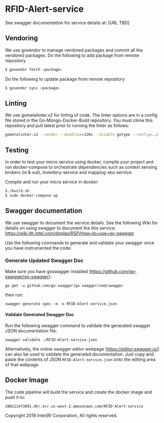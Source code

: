 # RFID-Alert-service

See swagger documentation for service details at: [URL TBD]

## Vendoring
We use govendor to manage vendored packages and commit all the vendored packages.
Do the following to add package from remote repository 
```bash
$ govendor fetch <package>
```
Do the following to update package from remote repository 
```bash
$ govendor sync <package>
```
## Linting
We use gometalinter.v2 for linting of code. The linter options are in a config file stored in the Go-Mongo-Docker-Build repository. You must clone this repository and pull latest prior to running the linter as follows:
```bash
gometalinter.v2 --vendor --deadline=120s --disable gotype --config=../../Responsive-Retail-Core/ci-go-build-image/linter.json ./...
```
## Testing
In order to test your micro service using docker, compile your project and run docker-compose to orchestrate dependencies such as context sensing brokers (in & out), inventory-service and mapping-sku-service:

Compile and run your micro service in docker:

```bash
$./build.sh
$ sudo docker-compose up
```
## Swagger documentation
We use swagger to document the service details. See the following Wiki for details on using swagger to document the this service:
https://wiki.ith.intel.com/display/RSP/How+to+use+go-swagger

Use the following commands to generate and validate your swagger once you have instrumented the code:

 ### Generate Updated Swagger Doc
 Make sure you have goswagger installed (https://github.com/go-swagger/go-swagger): 
 
 `go get -u github.com/go-swagger/go-swagger/cmd/swagger`
 
  then run:
  
 `swagger generate spec -m -o RFID-Alert-service.json`
 
 #### Validate Generated Swagger Doc
 Run the following swagger command to validate the generated swagger JSON documentation file:
 
 `swagger validate ./RFID-Alert-service.json`
 
 Alternatively, the online swagger editor webpage (https://editor.swagger.io/) can also be used to validate the generated documentation. Just copy and paste the contents of JSON `RFID-Alert-service.json` onto the editing area of that webpage.
 
 
## Docker Image
The code pipeline will build the service and create the docker image and push it to: 

```280211473891.dkr.ecr.us-west-2.amazonaws.com/RFID-Alert-service```

Copyright 2018 Intel(R) Corporation, All rights reserved.